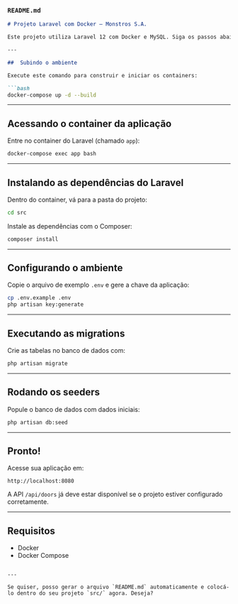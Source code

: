 
###  `README.md`

````markdown
# Projeto Laravel com Docker — Monstros S.A.

Este projeto utiliza Laravel 12 com Docker e MySQL. Siga os passos abaixo para subir o ambiente e executar as configurações iniciais.

---

##  Subindo o ambiente

Execute este comando para construir e iniciar os containers:

```bash
docker-compose up -d --build
````

---

##  Acessando o container da aplicação

Entre no container do Laravel (chamado `app`):

```bash
docker-compose exec app bash
```

---

##  Instalando as dependências do Laravel

Dentro do container, vá para a pasta do projeto:

```bash
cd src
```

Instale as dependências com o Composer:

```bash
composer install
```

---

## Configurando o ambiente

Copie o arquivo de exemplo `.env` e gere a chave da aplicação:

```bash
cp .env.example .env
php artisan key:generate
```

---

##  Executando as migrations

Crie as tabelas no banco de dados com:

```bash
php artisan migrate
```

---

##  Rodando os seeders

Popule o banco de dados com dados iniciais:

```bash
php artisan db:seed
```

---

##  Pronto!

Acesse sua aplicação em:

```
http://localhost:8080
```

A API `/api/doors` já deve estar disponível se o projeto estiver configurado corretamente.

---

##  Requisitos

* Docker
* Docker Compose

```

---

Se quiser, posso gerar o arquivo `README.md` automaticamente e colocá-lo dentro do seu projeto `src/` agora. Deseja?
```
